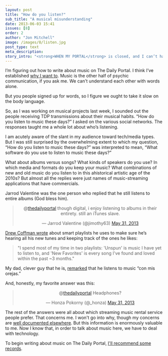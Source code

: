 ```yaml
---
layout: post
title: "How do you listen?"
sub_title: "A musical misunderstanding"
date: 2013-06-03 15:41
issues: [8]
order: 2
author: "Jon Mitchell"
image: /images/8/listen.jpg
post_type: text
meta_description: 
story_intro: "<strong>WHEN MY PORTAL</strong> is closed, and I can’t handle any more connections, I listen to records. Whole ones. All the way through. I’m beginning to wonder how many people do that anymore."
---
```

I’m figuring out how to write about music on The Daily Portal. I think I’ve established [why I want to](http://thedailyportal.com/post/2013/05/27/the-reach-of-words/). Music is the other half of psychic communication, if you ask me. We can't understand each other with words alone.

But you people signed up for words, so I figure we ought to take it slow on the body language.

So, as I was working on musical projects last week, I sounded out the people receiving TDP transmissions about their musical habits. “How do you listen to music these days?” I asked on the various social networks. The responses taught me a whole lot about who’s listening.

I am acutely aware of the slant in my audience toward tech/media types. But I was still surprised by the overwhelming extent to which my question, “How do you listen to music these days?” was interpreted to mean, “What software do you use to listen to music these days?”

What about albums versus songs? What kinds of speakers do you use? In which media and formats do you keep your music? What combinations of new and old music do you listen to in this ahistorical artistic age of the 2010s? But almost all the replies were just names of music-streaming applications that have commercials.

Jarrod Valentine was the one person who replied that he still listens to entire albums (God bless him).

<p><center><blockquote class="twitter-tweet" data-conversation="none"><p>@<a href="https://twitter.com/thedailyportal">thedailyportal</a> though digital, i enjoy listening to albums in their entirety. still an iTunes slave.</p>&mdash; Jarrod Valentine (@jimothy63) <a href="https://twitter.com/jimothy63/status/340557318527803392">May 31, 2013</a></blockquote>
<script async src="//platform.twitter.com/widgets.js" charset="utf-8"></script></center></p>

[Drew Coffman wrote](https://alpha.app.net/drewcoffman/post/6240677) about smart playlists he uses to make sure he’s hearing all his new tunes and keeping track of the ones he likes:

> "I spend most of my time in two playlists: 'Unspun' is music I have yet to listen to, and 'New Favorites' is every song I've found and loved within the past ~3 months."

My dad, clever guy that he is, [remarked](https://www.facebook.com/TheDailyPortal/posts/467811856631759?comment_id=3280715&offset=0&total_comments=3) that he listens to music “con mis orejas.”

And, honestly, my favorite answer was this:

<p><center><blockquote class="twitter-tweet" data-conversation="none"><p>@<a href="https://twitter.com/thedailyportal">thedailyportal</a> Headphones?</p>&mdash; Honza Pokorny (@_honza) <a href="https://twitter.com/_honza/status/340548333808537604">May 31, 2013</a></blockquote>
<script async src="//platform.twitter.com/widgets.js" charset="utf-8"></script></center></p>

The rest of the answers were all about which streaming music rental service people prefer. That concerns me. I won't go into why, though my concerns are [well documented elsewhere](http://readwrite.com/2012/09/13/screw-the-new-ipods-we-need-better-music-players). But this information is enormously valuable to me. Now I know that, in order to talk about music here, we have to deal with technology.

To begin writing about music on The Daily Portal, [I'll recommend some records](/post/2013/06/03/three-good-records/).